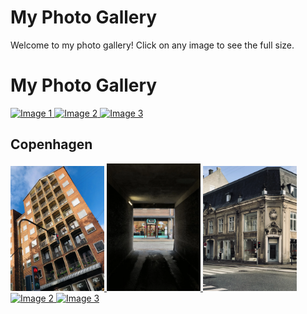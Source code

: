 # My Photo Gallery

Welcome to my photo gallery! Click on any image to see the full size.


<head>
  <meta charset="UTF-8">
  <meta name="viewport" content="width=device-width, initial-scale=1.0">
  <title>Image Gallery</title>
  <link rel="stylesheet" href="https://cdnjs.cloudflare.com/ajax/libs/lightgallery/2.7.1/css/lightgallery.min.css">
  <script src="https://cdnjs.cloudflare.com/ajax/libs/lightgallery/2.7.1/lightgallery.min.js"></script>
</head>
<body>
  <h1>My Photo Gallery</h1>
  <div id="lightgallery">
    <a href="https://img.freepik.com/free-photo/colorful-design-with-spiral-design_188544-9588.jpg">
      <img src="https://img.freepik.com/free-photo/colorful-design-with-spiral-design_188544-9588.jpg" alt="Image 1" style="width: 150px;">
    </a>
    <a href="https://th.bing.com/th/id/OIG3.80EN2JPNx7kp5VqoB5kz">
      <img src="https://th.bing.com/th/id/OIG3.80EN2JPNx7kp5VqoB5kz" alt="Image 2" style="width: 150px;">
    </a>
    <a href="https://img.freepik.com/free-photo/colorful-design-with-spiral-design_188544-9588.jpg">
      <img src="https://img.freepik.com/free-photo/colorful-design-with-spiral-design_188544-9588.jpg" alt="Image 3" style="width: 150px;">
    </a>
    <!-- Add more images -->
  </div>


   ## Copenhagen
  <div id="cphgallery">
<a href="photos/copenhagen/cph_1.webp">
  <img src="photos/copenhagen/cph_1.webp" alt="A random building" style="width: 150px;">
</a>
<a href="photos/copenhagen/cph_2.webp">
  <img src="photos/copenhagen/cph_2.webp" alt="Darkness... is the new normal!" style="width: 150px;">
</a>
<a href="photos/copenhagen/cph_3.webp">
  <img src="photos/copenhagen/cph_3.webp" alt="Copenhagen_image_3" style="width: 150px;">
</a>
    <a href="https://th.bing.com/th/id/OIG3.80EN2JPNx7kp5VqoB5kz">
      <img src="https://th.bing.com/th/id/OIG3.80EN2JPNx7kp5VqoB5kz" alt="Image 2" style="width: 150px;">
    </a>
    <a href="https://img.freepik.com/free-photo/colorful-design-with-spiral-design_188544-9588.jpg">
      <img src="https://img.freepik.com/free-photo/colorful-design-with-spiral-design_188544-9588.jpg" alt="Image 3" style="width: 150px;">
    </a>
    <!-- Add more images -->
  </div>
  
  <style>
  img {
pointer-events: none;
  }
 </style>
  
  <script>
    lightGallery(document.getElementById('cphgallery'), {
       
      download: false 
        });
  </script>
</body>
